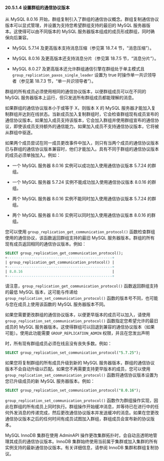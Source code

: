 #### 20.5.1.4 设置群组的通信协议版本

从 MySQL 8.0.16 开始，群组复制引入了群组的通信协议概念。群组复制通信协议版本可以显式管理，并设置为支持您希望群组支持的最旧的 MySQL 服务器版本。这使得可以由不同版本的 MySQL 服务器版本组成的成员形成群组，同时确保向后兼容。

- MySQL 5.7.14 及更高版本支持消息压缩（参见第 18.7.4 节，“消息压缩”）。

- MySQL 8.0.16 及更高版本还支持消息分片（参见第 18.7.5 节，“消息分片”）。

- MySQL 8.0.27 及更高版本还允许群组通信引擎在群组处于单主模式且 `group_replication_paxos_single_leader` 设置为 true 时操作单一共识领导者（参见第 18.7.3 节，“单一共识领导者”）。


群组的所有成员必须使用相同的通信协议版本，以便群组成员可以在不同的 MySQL 服务器版本上运行，但只发送所有群组成员都能理解的消息。

如果群组的通信协议版本小于或等于 X，则版本 X 的 MySQL 服务器才能加入复制群组并达到在线状态。当新成员加入复制群组时，它会检查群组现有成员宣布的通信协议版本。如果加入成员支持该版本，它会加入群组并使用群组宣布的通信协议，即使该成员支持额外的通信能力。如果加入成员不支持通信协议版本，它将被从群组中驱逐。

如果两个成员尝试在同一成员更改事件中加入，则只有当两个成员的通信协议版本已与群组的通信协议版本兼容时，他们才能加入。具有不同于群组的通信协议版本的成员必须单独加入。例如：

- 一个 MySQL 服务器 8.0.16 实例可以成功加入使用通信协议版本 5.7.24 的群组。

- 一个 MySQL 服务器 5.7.24 实例不能成功加入使用通信协议版本 8.0.16 的群组。

- 两个 MySQL 服务器 8.0.16 实例不能同时加入使用通信协议版本 5.7.24 的群组。

- 两个 MySQL 服务器 8.0.16 实例可以同时加入使用通信协议版本 8.0.16 的群组。


您可以使用 `group_replication_get_communication_protocol()` 函数检查群组使用的通信协议，该函数返回群组支持的最旧 MySQL 服务器版本。群组的所有现有成员返回相同的通信协议版本。例如：

```sql
SELECT group_replication_get_communication_protocol();
+------------------------------------------------+
| group_replication_get_communication_protocol() |
+------------------------------------------------+
| 8.0.16                                         |
+------------------------------------------------+
```

请注意，`group_replication_get_communication_protocol()` 函数返回群组支持的最低 MySQL 版本，这可能与传递给 `group_replication_set_communication_protocol()` 函数的版本号不同，也可能与您在成员上使用该函数的 MySQL 服务器版本不同。

如果您需要更改群组的通信协议版本，以便更早版本的成员可以加入，请使用 `group_replication_set_communication_protocol()` 函数指定您希望允许的最旧成员的 MySQL 服务器版本。这使得群组可以回退到兼容的通信协议版本（如果可能）。使用此功能需要 `GROUP_REPLICATION_ADMIN` 权限，并且在您发出声明

时，所有现有群组成员必须在线且没有丧失多数。例如：

```sql
SELECT group_replication_set_communication_protocol("5.7.25");
```

如果您将复制群组的所有成员升级到新的 MySQL 服务器版本，群组的通信协议版本不会自动升级以匹配。如果您不再需要支持更早版本的成员，您可以使用 `group_replication_set_communication_protocol()` 函数将通信协议版本设置为您已升级成员的新 MySQL 服务器版本。例如：

```sql
SELECT group_replication_set_communication_protocol("8.0.16");
```

`group_replication_set_communication_protocol()` 函数作为群组操作实现，因此在群组的所有成员上同时执行。群组操作开始缓冲消息，并等待已在进行中的任何外发消息的传递完成，然后更改通信协议版本并发送缓冲的消息。如果在您更改通信协议版本之后的任何时间有成员试图加入群组，群组成员会宣布新的协议版本。

MySQL InnoDB 集群在使用 AdminAPI 操作更改集群拓扑时，会自动且透明地管理其成员的通信协议版本。InnoDB 集群始终使用当前属于集群或加入集群的所有实例支持的最新通信协议版本。有关详细信息，请参阅 InnoDB 集群和群组复制协议。